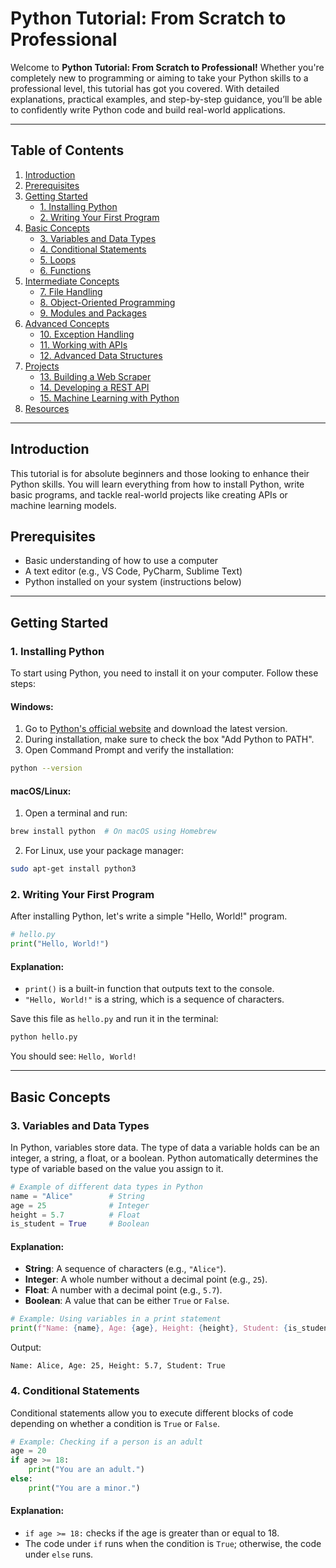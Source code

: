 # Python Tutorial: From Scratch to Professional

Welcome to **Python Tutorial: From Scratch to Professional!** Whether you're completely new to programming or aiming to take your Python skills to a professional level, this tutorial has got you covered. With detailed explanations, practical examples, and step-by-step guidance, you’ll be able to confidently write Python code and build real-world applications.

---

## Table of Contents

1. [Introduction](#introduction)
2. [Prerequisites](#prerequisites)
3. [Getting Started](#getting-started)
    - [1. Installing Python](#1-installing-python)
    - [2. Writing Your First Program](#2-writing-your-first-program)
4. [Basic Concepts](#basic-concepts)
    - [3. Variables and Data Types](#3-variables-and-data-types)
    - [4. Conditional Statements](#4-conditional-statements)
    - [5. Loops](#5-loops)
    - [6. Functions](#6-functions)
5. [Intermediate Concepts](#intermediate-concepts)
    - [7. File Handling](#7-file-handling)
    - [8. Object-Oriented Programming](#8-object-oriented-programming)
    - [9. Modules and Packages](#9-modules-and-packages)
6. [Advanced Concepts](#advanced-concepts)
    - [10. Exception Handling](#10-exception-handling)
    - [11. Working with APIs](#11-working-with-apis)
    - [12. Advanced Data Structures](#12-advanced-data-structures)
7. [Projects](#projects)
    - [13. Building a Web Scraper](#13-building-a-web-scraper)
    - [14. Developing a REST API](#14-developing-a-rest-api)
    - [15. Machine Learning with Python](#15-machine-learning-with-python)
8. [Resources](#resources)

---

## Introduction

This tutorial is for absolute beginners and those looking to enhance their Python skills. You will learn everything from how to install Python, write basic programs, and tackle real-world projects like creating APIs or machine learning models.

## Prerequisites

- Basic understanding of how to use a computer
- A text editor (e.g., VS Code, PyCharm, Sublime Text)
- Python installed on your system (instructions below)

---

## Getting Started

### 1. Installing Python

To start using Python, you need to install it on your computer. Follow these steps:

#### Windows:

1. Go to [Python's official website](https://www.python.org/downloads/) and download the latest version.
2. During installation, make sure to check the box "Add Python to PATH".
3. Open Command Prompt and verify the installation:

```bash
python --version
```

#### macOS/Linux:

1. Open a terminal and run:

```bash
brew install python  # On macOS using Homebrew
```

2. For Linux, use your package manager:

```bash
sudo apt-get install python3
```

### 2. Writing Your First Program

After installing Python, let's write a simple "Hello, World!" program.

```python
# hello.py
print("Hello, World!")
```

#### Explanation:

- `print()` is a built-in function that outputs text to the console.
- `"Hello, World!"` is a string, which is a sequence of characters.

Save this file as `hello.py` and run it in the terminal:

```bash
python hello.py
```

You should see: `Hello, World!`

---

## Basic Concepts

### 3. Variables and Data Types

In Python, variables store data. The type of data a variable holds can be an integer, a string, a float, or a boolean. Python automatically determines the type of variable based on the value you assign to it.

```python
# Example of different data types in Python
name = "Alice"        # String
age = 25              # Integer
height = 5.7          # Float
is_student = True     # Boolean
```

#### Explanation:

- **String**: A sequence of characters (e.g., `"Alice"`).
- **Integer**: A whole number without a decimal point (e.g., `25`).
- **Float**: A number with a decimal point (e.g., `5.7`).
- **Boolean**: A value that can be either `True` or `False`.

```python
# Example: Using variables in a print statement
print(f"Name: {name}, Age: {age}, Height: {height}, Student: {is_student}")
```

Output:

```
Name: Alice, Age: 25, Height: 5.7, Student: True
```

### 4. Conditional Statements

Conditional statements allow you to execute different blocks of code depending on whether a condition is `True` or `False`.

```python
# Example: Checking if a person is an adult
age = 20
if age >= 18:
    print("You are an adult.")
else:
    print("You are a minor.")
```

#### Explanation:

- `if age >= 18:` checks if the age is greater than or equal to 18.
- The code under `if` runs when the condition is `True`; otherwise, the code under `else` runs.

